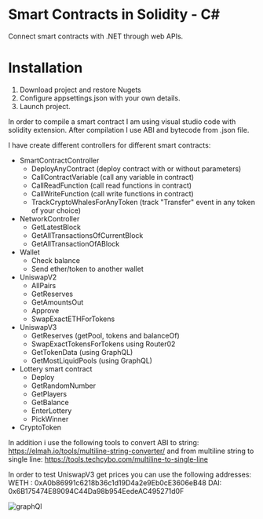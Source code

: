 # Smart Contracts in Solidity - C#
Connect smart contracts with .NET through web APIs.

Installation
======
1. Download project and restore Nugets
2. Configure appsettings.json with your own details.
3. Launch project.

In order to compile a smart contract I am using visual studio code with solidity extension. 
After compilation I use ABI and bytecode from .json file. 

I have create different controllers for different smart contracts:

- SmartContractController
  - DeployAnyContract (deploy contract with or without parameters)
  - CallContractVariable (call any variable in contract)
  - CallReadFunction (call read functions in contract)
  - CallWriteFunction (call write functions in contract)
  - TrackCryptoWhalesForAnyToken (track "Transfer" event in any token of your choice)
- NetworkController
  - GetLatestBlock
  - GetAllTransactionsOfCurrentBlock
  - GetAllTransactionOfABlock
- Wallet 
  - Check balance
  - Send ether/token to another wallet
- UniswapV2
  - AllPairs
  - GetReserves
  - GetAmountsOut
  - Approve
  - SwapExactETHForTokens
- UniswapV3
  - GetReserves (getPool, tokens and balanceOf)
  - SwapExactTokensForTokens using Router02
  - GetTokenData (using GraphQL)
  - GetMostLiquidPools (using GraphQL)
- Lottery smart contract
  - Deploy
  - GetRandomNumber
  - GetPlayers
  - GetBalance
  - EnterLottery
  - PickWinner
- CryptoToken


In addition i use the following tools to convert ABI to string:
https://elmah.io/tools/multiline-string-converter/
and from multiline string to single line:
https://tools.techcybo.com/multiline-to-single-line

In order to test UniswapV3 get prices you can use the following addresses:
WETH : 0xA0b86991c6218b36c1d19D4a2e9Eb0cE3606eB48
DAI: 0x6B175474E89094C44Da98b954EedeAC495271d0F

![graphQl](https://user-images.githubusercontent.com/70713775/182670409-2ac454fe-b1d3-4ff8-81b9-be13785b5bd3.png)

